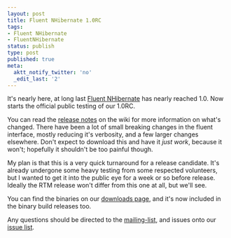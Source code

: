 ```yaml
---
layout: post
title: Fluent NHibernate 1.0RC
tags:
- Fluent NHibernate
- FluentNHibernate
status: publish
type: post
published: true
meta:
  aktt_notify_twitter: 'no'
  _edit_last: '2'
---
```

It's nearly here, at long last [Fluent NHibernate](http://fluentnhibernate.org) has nearly reached 1.0. Now starts the official public testing of our 1.0RC.

You can read the [release notes](http://wiki.fluentnhibernate.org/Release_notes_1.0) on the wiki for more information on what's changed. There have been a lot of small breaking changes in the fluent interface, mostly reducing it's verbosity, and a few larger changes elsewhere. Don't expect to download this and have it *just work*, because it won't; hopefully it shouldn't be too painful though.

<!-- more -->

My plan is that this is a very quick turnaround for a release candidate. It's already undergone some heavy testing from some respected volunteers, but I wanted to get it into the public eye for a week or so before release. Ideally the RTM release won't differ from this one at all, but we'll see.

You can find the binaries on our [downloads page](http://fluentnhibernate.org/downloads), and it's now included in the binary build releases too.

Any questions should be directed to the [mailing-list](http://groups.google.com/group/fluent-nhibernate), and issues onto our [issue list](http://code.google.com/p/fluent-nhibernate/issues/list).
